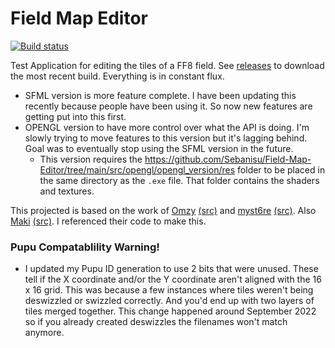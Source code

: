 # Field Map Editor

[![Build status](https://ci.appveyor.com/api/projects/status/v68sdv6ldtv3ll22?svg=true)](https://ci.appveyor.com/project/Sebanisu/field-map-editor)
<!--![CMake](https://github.com/Sebanisu/Field-Map-Editor/workflows/CMake/badge.svg)-->

Test Application for editing the tiles of a FF8 field. See [releases](https://github.com/Sebanisu/Field-Map-Editor/releases) to download the most recent build. Everything is in constant flux.
* SFML version is more feature complete. I have been updating this recently because people have been using it. So now new features are getting put into this first.
* OPENGL version to have more control over what the API is doing. I'm slowly trying to move features to this version but it's lagging behind. Goal was to eventually stop using the SFML version in the future.
  * This version requires the https://github.com/Sebanisu/Field-Map-Editor/tree/main/src/opengl/opengl_version/res folder to be placed in the same directory as the `.exe` file. That folder contains the shaders and textures.

This projected is based on the work of [Omzy](https://forums.qhimm.com/index.php?topic=13444.0) [(src)](https://github.com/Sebanisu/Pupu) and [myst6re](https://forums.qhimm.com/index.php?topic=13050.0) [(src)](https://github.com/myst6re/deling). Also [Maki](https://forums.qhimm.com/index.php?topic=18656.0) [(src)](https://github.com/MaKiPL/OpenVIII-monogame). I referenced their code to make this.

### Pupu Compatablility Warning!
* I updated my Pupu ID generation to use 2 bits that were unused. These tell if the X coordinate and/or the Y coordinate aren't aligned with the 16 x 16 grid. This was because a few instances where tiles weren't being deswizzled or swizzled correctly. And you'd end up with two layers of tiles merged together. This change happened around September 2022 so if you already created deswizzles the filenames won't match anymore.
